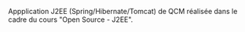 Appplication J2EE (Spring/Hibernate/Tomcat) de QCM réalisée dans le cadre du cours "Open Source - J2EE".